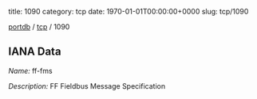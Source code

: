 title: 1090
category: tcp
date: 1970-01-01T00:00:00+0000
slug: tcp/1090

[portdb](/) / [tcp](/category/tcp.html) / 1090


## IANA Data

_Name:_ ff-fms

_Description:_ FF Fieldbus Message Specification

